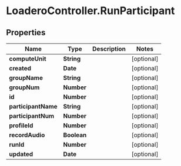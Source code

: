 # LoaderoController.RunParticipant

## Properties
Name | Type | Description | Notes
------------ | ------------- | ------------- | -------------
**computeUnit** | **String** |  | [optional] 
**created** | **Date** |  | [optional] 
**groupName** | **String** |  | [optional] 
**groupNum** | **Number** |  | [optional] 
**id** | **Number** |  | [optional] 
**participantName** | **String** |  | [optional] 
**participantNum** | **Number** |  | [optional] 
**profileId** | **Number** |  | [optional] 
**recordAudio** | **Boolean** |  | [optional] 
**runId** | **Number** |  | [optional] 
**updated** | **Date** |  | [optional] 


